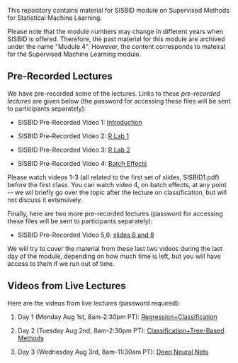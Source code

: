 This repository contains material for SISBID module on Supervised Methods for Statistical Machine Learning. 

Please note that the module numbers may change in different years when SISBID is offered. Therefore, the past material for this module are archived under the name "Module 4". However, the content corresponds to mateiral for the Supervised Machine Learning module. 

## Pre-Recorded Lectures

We have pre-recorded some of the lectures. Links to these *pre-recorded lectures* are given below (the password for accessing these files will be sent to participants separately):

- SISBID Pre-Recorded Video 1: [Introduction](https://www.dropbox.com/s/t9yrnrgjqsyva2q/PrerecordedLecture1_Intro.mov?dl=0)

- SISBID Pre-Recorded Video 2: [R Lab 1](https://www.dropbox.com/s/l6zf4kzlgo4o6u4/PrerecordedLecture2_Rlab1.mp4?dl=0)

- SISBID Pre-Recorded Video 3: [R Lab 2](https://www.dropbox.com/s/r1n86c213qifca1/PrerecordedLecture3_Rlab2.mp4?dl=0)

- SISBID Pre-Recorded Video 4: [Batch Effects](https://www.dropbox.com/s/0tz3pewgd3izc4m/PrerecordedLecture4_BatchEffects.mov?dl=0)

Please watch videos 1-3 (all related to the first set of slides, SISBID1.pdf) before the first class. You can watch video 4, on batch effects, at any point -- we wil briefly go over the topic after the lecture on classification, but will not discuss it extensively. 

Finally, here are two more pre-recorded lectures (password for accessing these files will be sent to participants separately): 

- SISBID Pre-Recorded Video 5,6: [slides 6 and 8](https://www.dropbox.com/sh/1c0xhprwxp6up2m/AADB04YYC72zaNiwRLTif4MAa?dl=0)

We will try to cover the material from these last two videos during the last day of the module, depending on how much time is left, but you will have access to them if we run out of time. 

## Videos from Live Lectures

Here are the videos from live lectures (password required): 

1. Day 1 (Monday Aug 1st, 8am-2:30pm PT): [Regression+Classification](https://washington.zoom.us/rec/share/a87QctqMni8Q9TNIMI2tvo6upWBtymrWo7KKopavBiPtCOJE1OGBg2-LqFeV6-5z.ALdiXrq_ml2gwGH1)

2. Day 2 (Tuesday Aug 2nd, 8am-2:30pm PT): [Classification+Tree-Based Methods]([TO-BE-ADDED-AFTER-CLASS](https://washington.zoom.us/rec/share/keWCf5a3gWiSJVzoih4Tjir5VCg9xEvvUiLomDJd-23RfXW4oUIUhII7uBvp20u2.tKiGbRe-zXLAGSWO))

3. Day 3 (Wednesday Aug 3rd, 8am-11:30am PT): [Deep Neural Nets](TO-BE-ADDED-AFTER-CLASS)

